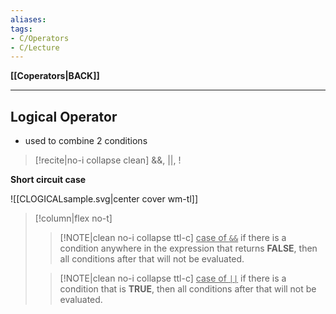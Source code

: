 ```yaml
---
aliases:
tags:
- C/Operators
- C/Lecture
---
```

**[[Coperators|BACK]]**

---
## Logical Operator
- used to combine 2 conditions

>[!recite|no-i collapse clean] &&, ||, !

**Short circuit case**

![[CLOGICALsample.svg|center cover wm-tl]]
>[!column|flex no-t]
>>[!NOTE|clean no-i collapse ttl-c] <u>case of `&&`</u>
>> if there is a condition anywhere in the expression that returns **FALSE**, then all conditions after that will not be evaluated.
>
>>[!NOTE|clean no-i collapse ttl-c] <u>case of `||`</u>
>> if there is a condition that is **TRUE**, then all conditions after that will not be evaluated.